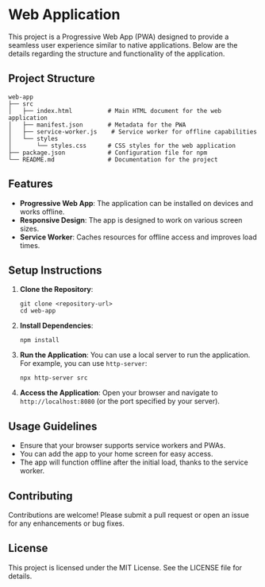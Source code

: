 # Web Application

This project is a Progressive Web App (PWA) designed to provide a seamless user experience similar to native applications. Below are the details regarding the structure and functionality of the application.

## Project Structure

```
web-app
├── src
│   ├── index.html          # Main HTML document for the web application
│   ├── manifest.json       # Metadata for the PWA
│   ├── service-worker.js    # Service worker for offline capabilities
│   └── styles
│       └── styles.css      # CSS styles for the web application
├── package.json            # Configuration file for npm
└── README.md               # Documentation for the project
```

## Features

- **Progressive Web App**: The application can be installed on devices and works offline.
- **Responsive Design**: The app is designed to work on various screen sizes.
- **Service Worker**: Caches resources for offline access and improves load times.

## Setup Instructions

1. **Clone the Repository**:
   ```
   git clone <repository-url>
   cd web-app
   ```

2. **Install Dependencies**:
   ```
   npm install
   ```

3. **Run the Application**:
   You can use a local server to run the application. For example, you can use `http-server`:
   ```
   npx http-server src
   ```

4. **Access the Application**:
   Open your browser and navigate to `http://localhost:8080` (or the port specified by your server).

## Usage Guidelines

- Ensure that your browser supports service workers and PWAs.
- You can add the app to your home screen for easy access.
- The app will function offline after the initial load, thanks to the service worker.

## Contributing

Contributions are welcome! Please submit a pull request or open an issue for any enhancements or bug fixes.

## License

This project is licensed under the MIT License. See the LICENSE file for details.